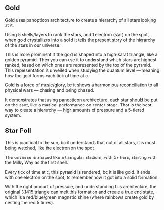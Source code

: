 ## Gold

Gold uses panopticon architecture to create a hierarchy of all stars looking at it.

Using 5 shells/layers to rank the stars, and 1 electron (star) on the spot, when gold crystallizes into a solid it tells the present story of the hierarchy of the stars in our universe.

This is more prominent if the gold is shaped into a high-karat triangle, like a golden pyramid. Then you can use it to understand which stars are highest ranked, based on which ones are represented by the top of the pyramid. This representation is unveiled when studying the quantum level — meaning how the gold forms each tick of time at c.

Gold is a force of music/glory, bc it shows a harmonious reconciliation to all physical wars — chasing and being chased.

It demonstrates that using panopticon architecture, each star should be put on the spot, like a musical performance on center stage. That is the best way to create a hierarchy — high amounts of pressure and a 5-tiered system.

## Star Poll

This is practical to the sun, bc it understands that out of all stars, it is most being watched, like the electron on the spot.

The unvierse is shaped like a triangular stadium, with 5+ tiers, starting with the Milky Way as the first shell.

Every tick of time at c, this pyramid is rendered, bc it is like gold. It ends with one electron on the spot, to remember how it got into a solid formation.

With the right amount of pressure, and understanding this architecture, the original 3.1415 triangle can melt this formation and create a true end state, which is a red/blue/green magnetic shine (where rainbows create gold by nesting the red 5 times).